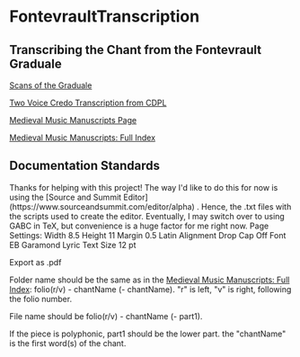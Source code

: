 # FontevraultTranscription
<h2>Transcribing the Chant from the Fontevrault Graduale</h2>

[Scans of the Graduale](https://bnl-bfm.limoges.fr/s/bibliotheque-virtuelle/item/75)

[Two Voice Credo Transcription from CDPL](https://www.cpdl.org/wiki/index.php/Fontevrault_Credo_(Anonymous))

[Medieval Music Manuscripts Page](http://musmed.eu/source/11655)

[Medieval Music Manuscripts: Full Index](http://musmed.eu/srcindex.php?src=11655)

<h2>Documentation Standards</h2>
Thanks for helping with this project!
The way I'd like to do this for now is using the [Source and Summit Editor](https://www.sourceandsummit.com/editor/alpha) . Hence, the .txt files with the scripts used to create the editor. Eventually, I may switch over to using GABC in TeX, but convenience is a huge factor for me right now.
Page Settings:
Width 8.5 Height 11
Margin 0.5
Latin Alignment
Drop Cap Off
Font EB Garamond
Lyric Text Size 12 pt

Export as .pdf

Folder name should be the same as in the  [Medieval Music Manuscripts: Full Index](http://musmed.eu/srcindex.php?src=11655): folio(r/v) - chantName (- chantName). "r" is left, "v" is right, following the folio number.

File name should be folio(r/v) - chantName (- part1).

If the piece is polyphonic, part1 should be the lower part. the "chantName" is the first word(s) of the chant.
